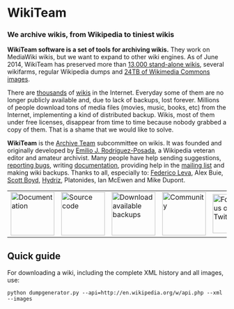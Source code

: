 # WikiTeam
### We archive wikis, from Wikipedia to tiniest wikis

**WikiTeam software is a set of tools for archiving wikis.** They work on MediaWiki wikis, but we want to expand to other wiki engines. As of June 2014, WikiTeam has preserved more than [13,000 stand-alone wikis](https://wikiapiary.com/wiki/WikiTeam_websites), several wikifarms, regular Wikipedia dumps and [24TB of Wikimedia Commons images](https://archive.org/details/wikimediacommons).

There are [thousands](http://wikiindex.org) of [wikis](https://wikiapiary.com) in the Internet. Everyday some of them are no longer publicly available and, due to lack of backups, lost forever. Millions of people download tons of media files (movies, music, books, etc) from the Internet, implementing a kind of distributed backup. Wikis, most of them under free licenses, disappear from time to time because nobody grabbed a copy of them. That is a shame that we would like to solve.

**WikiTeam** is the [Archive Team](http://www.archiveteam.org) subcommittee on wikis. It was founded and originally developed by [Emilio J. Rodríguez-Posada](https://en.wikipedia.org/wiki/User:Emijrp), a Wikipedia veteran editor and amateur archivist. Many people have help sending suggestions, [reporting bugs](https://github.com/WikiTeam/wikiteam/issues), writing [documentation](https://github.com/WikiTeam/wikiteam/wiki), providing help in the [mailing list](http://groups.google.com/group/wikiteam-discuss) and making wiki backups. Thanks to all, especially to: [Federico Leva](http://meta.wikimedia.org/wiki/User:Nemo_bis), Alex Buie, [Scott Boyd](http://www.sdboyd56.com), [Hydriz](http://meta.wikimedia.org/wiki/User:Hydriz), Platonides, Ian McEwen and Mike Dupont.

<table border=0 cellpadding=5px>
<tr><td>
<a href="http://code.google.com/p/wikiteam/wiki/NewTutorial"><img src="http://upload.wikimedia.org/wikipedia/commons/f/f3/Nuvola_apps_Wild.png" width=100px alt="Documentation" title="Documentation"/></a>
</td><td>
<a href="http://code.google.com/p/wikiteam/source/browse/trunk/dumpgenerator.py"><img src="http://upload.wikimedia.org/wikipedia/commons/2/2a/Nuvola_apps_kservices.png" width=100px alt="Source code" title="Source code"/></a>
</td><td>
<a href="http://code.google.com/p/wikiteam/wiki/AvailableBackups"><img src="http://upload.wikimedia.org/wikipedia/commons/3/37/Nuvola_devices_3floppy_mount.png" width=100px alt="Download available backups" title="Download available backups"/></a>
</td><td>
<a href="http://groups.google.com/group/wikiteam-discuss"><img src="http://upload.wikimedia.org/wikipedia/commons/0/0f/Nuvola_apps_kuser.png" width=100px alt="Community" title="Community"/></a>
</td><td>
<a href="http://twitter.com/#!/_WikiTeam"><img src="http://upload.wikimedia.org/wikipedia/commons/e/eb/Twitter_logo_initial.png" width=90px alt="Follow us on Twitter" title="Follow us on Twitter"/></a>
</td></tr>
</table>

## Quick guide

For downloading a wiki, including the complete XML history and all images, use:

`python dumpgenerator.py --api=http://en.wikipedia.org/w/api.php --xml --images`

